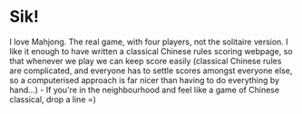 # Sik!

I love Mahjong. The real game, with four players, not the solitaire version. I like it enough to have written a classical Chinese rules scoring webpage, so that whenever we play we can keep score easily (classical Chinese rules are complicated, and everyone has to settle scores amongst everyone else, so a computerised approach is far nicer than having to do everything by hand...) - If you're in the neighbourhood and feel like a game of Chinese classical, drop a line =)